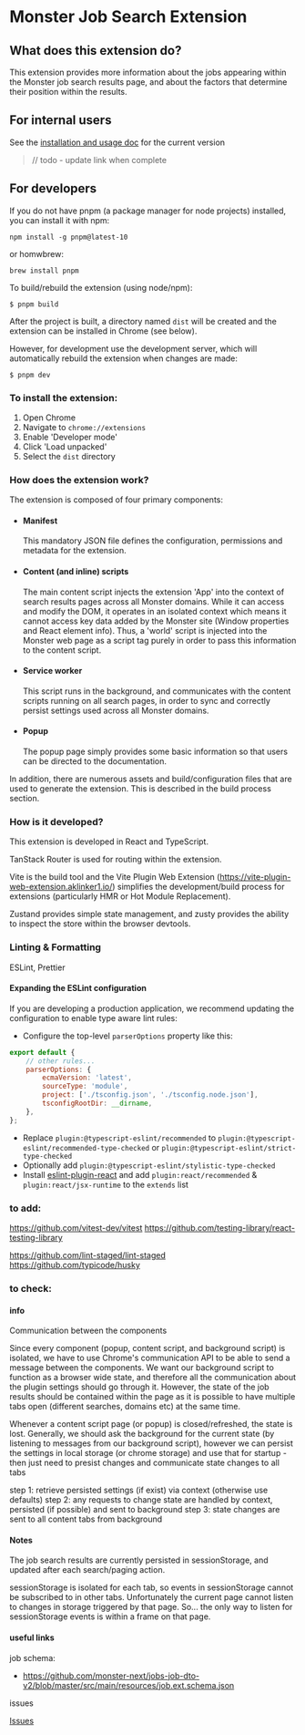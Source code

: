 # Monster Job Search Extension

## What does this extension do?

This extension provides more information about the jobs appearing within the Monster job search results page, and about the factors that determine their position within the results.

## For internal users

See the [installation and usage doc](https://monster-next.atlassian.net/wiki/spaces/STCT/pages/2119926665/JSP+Installation+guide) for the current version

> // todo - update link when complete



## For developers

If you do not have pnpm (a package manager for node projects) installed, you can install it with npm:

```
npm install -g pnpm@latest-10
```

or homwbrew:

```
brew install pnpm
```

To build/rebuild the extension (using node/npm):

```
$ pnpm build
```

After the project is built, a directory named `dist` will be created and the extension can be installed in Chrome (see below).

However, for development use the development server, which will automatically rebuild the extension when changes are made:

```
$ pnpm dev
```



### To install the extension:

1. Open Chrome
2. Navigate to `chrome://extensions`
3. Enable 'Developer mode'
4. Click 'Load unpacked'
5. Select the `dist` directory



### How does the extension work?

The extension is composed of four primary components:

-   #### Manifest

    This mandatory JSON file defines the configuration, permissions and metadata for the extension.

-   #### Content (and inline) scripts

    The main content script injects the extension 'App' into the context of search results pages across all Monster domains. While it can access and modify the DOM, it operates in an isolated context which means it cannot access key data added by the Monster site (Window properties and React element info). Thus, a 'world' script is injected into the Monster web page as a script tag purely in order to pass this information to the content script.

-   #### Service worker

    This script runs in the background, and communicates with the content scripts running on all search pages, in order to sync and correctly persist settings used across all Monster domains.

-   #### Popup
    The popup page simply provides some basic information so that users can be directed to the documentation.

In addition, there are numerous assets and build/configuration files that are used to generate the extension. This is described in the build process section.

### How is it developed?

This extension is developed in React and TypeScript.

TanStack Router is used for routing within the extension.

Vite is the build tool and the Vite Plugin Web Extension (https://vite-plugin-web-extension.aklinker1.io/) simplifies the development/build process for extensions (particularly HMR or Hot Module Replacement).

Zustand provides simple state management, and zusty provides the ability to inspect the store within the browser devtools. 

### Linting & Formatting

ESLint, Prettier

#### Expanding the ESLint configuration

If you are developing a production application, we recommend updating the configuration to enable type aware lint rules:

-   Configure the top-level `parserOptions` property like this:

```js
export default {
    // other rules...
    parserOptions: {
        ecmaVersion: 'latest',
        sourceType: 'module',
        project: ['./tsconfig.json', './tsconfig.node.json'],
        tsconfigRootDir: __dirname,
    },
};
```

-   Replace `plugin:@typescript-eslint/recommended` to `plugin:@typescript-eslint/recommended-type-checked` or `plugin:@typescript-eslint/strict-type-checked`
-   Optionally add `plugin:@typescript-eslint/stylistic-type-checked`
-   Install [eslint-plugin-react](https://github.com/jsx-eslint/eslint-plugin-react) and add `plugin:react/recommended` & `plugin:react/jsx-runtime` to the `extends` list



### to add: 

https://github.com/vitest-dev/vitest
https://github.com/testing-library/react-testing-library


https://github.com/lint-staged/lint-staged
https://github.com/typicode/husky

### to check:

#### info

Communication between the components

Since every component (popup, content script, and background script) is isolated,
we have to use Chrome's communication API to be able to send a message between
the components. We want our background script to function as a browser wide state,
and therefore all the communication about the plugin settings should go through it. However,
the state of the job results should be contained within the page as it is possible
to have multiple tabs open (different searches, domains etc) at the same time.

Whenever a content script page (or popup) is closed/refreshed, the state is lost.
Generally, we should ask the background for the current state (by listening to
messages from our background script), however we can  persist the settings in
local storage (or chrome storage) and use that for startup - then just need to
presist changes and communicate state changes to all tabs

step 1: retrieve persisted settings (if exist) via context (otherwise use defaults)
step 2: any requests to change state are handled by context, persisted (if possible) and sent to background
step 3: state changes are sent to all content tabs from background

#### Notes

The job search results are currently persisted in sessionStorage, and updated after each search/paging action.

sessionStorage is isolated for each tab, so events in sessionStorage cannot be subscribed to in other tabs.
Unfortunately the current page cannot listen to changes in storage triggered by that page.
So... the only way to listen for sessionStorage events is within a frame on that page.


#### useful links

job schema:
- https://github.com/monster-next/jobs-job-dto-v2/blob/master/src/main/resources/job.ext.schema.json
  
issues 

[Issues](https://trello.com/b/IqVufxSu/mv3-board)
